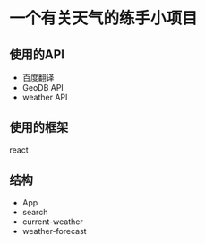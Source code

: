 # 一个有关天气的练手小项目
## 使用的API
- 百度翻译
-  GeoDB API
-   weather API
## 使用的框架
react

## 结构
- App
- search
- current-weather
- weather-forecast

